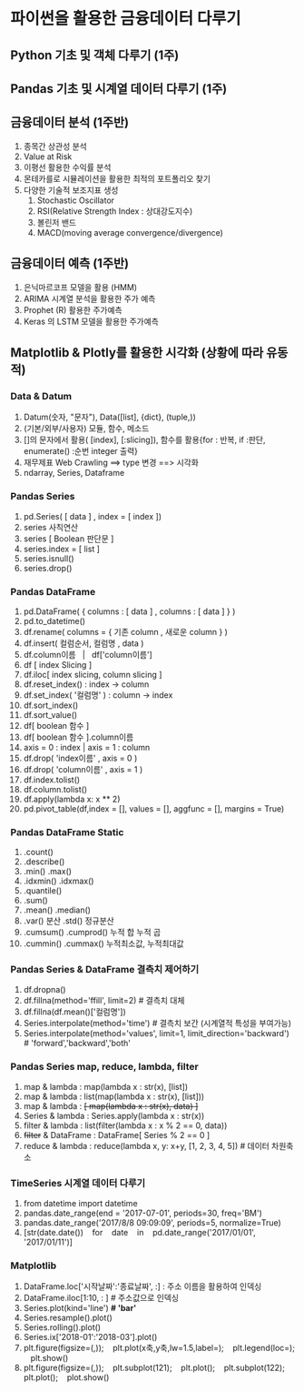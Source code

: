 # 파이썬을 활용한 금융데이터 다루기

## Python 기초 및 객체 다루기  (1주)

## Pandas 기초 및 시계열 데이터 다루기 (1주)

## 금융데이터 분석 (1주반)
1. 종목간 상관성 분석
2. Value at Risk
3. 이평선 활용한 수익률 분석
4. 몬테카를로 시뮬레이션을 활용한 최적의 포트폴리오 찾기
5. 다양한 기술적 보조지표 생성
    1. Stochastic Oscillator
    2. RSI(Relative Strength Index : 상대강도지수)
    3. 볼린저 밴드
    4. MACD(moving average convergence/divergence)

## 금융데이터 예측 (1주반)
1. 은닉마르코프 모델을 활용 (HMM)
1. ARIMA 시계열 분석을 활용한 주가 예측
2. Prophet (R) 활용한 주가예측
3. Keras 의 LSTM 모델을 활용한 주가예측

## Matplotlib & Plotly를 활용한 시각화 (상황에 따라 유동적)



### **Data & Datum**
1. Datum(숫자, "문자"), Data([list], {dict}, (tuple,))
1. (기본/외부/사용자) 모듈, 함수, 메소드
1. []의 문자에서 활용( [index], [:slicing]), 함수를 활용{for : 반복, if :판단, enumerate() :순번 integer 출력}
1. 재무제표 Web Crawling ==> type 변경 ==> 시각화
1. ndarray, Series, Dataframe

### **Pandas Series**
1. pd.Series( [ data ] , index = [ index ])
1. series 사칙연산
1. series [ Boolean 판단문 ]
1. series.index = [ list ]
1. series.isnull()
1. series.drop()

### **Pandas DataFrame**
1. pd.DataFrame( { columns :  [ data ] , columns :  [ data ] } )
1. pd.to_datetime()
1. df.rename( columns = { 기존 column , 새로운 column } )
1. df.insert( 컬럼순서,  컬럼명 ,  data )
1. df.column이름 &nbsp; | &nbsp; df['column이름']
1. df [ index Slicing ]
1. df.iloc[ index slicing,  column slicing ]
1. df.reset_index()        :  index  -> column
1. df.set_index( '컬럼명' ) :  column -> index
1. df.sort_index()
1. df.sort_value()
1. df[ boolean 함수 ]
1. df[ boolean 함수 ].column이름
1. axis = 0 : index | axis = 1 : column
1. df.drop( 'index이름'  , axis = 0 )
1. df.drop( 'column이름' ,  axis = 1 )
1. df.index.tolist()
1. df.column.tolist()
1. df.apply(lambda x: x ** 2)  
1. pd.pivot_table(df,index = [], values = [], aggfunc = [], margins = True)

### **Pandas DataFrame Static**
1. .count()
1. .describe()
1. .min()     .max()
1. .idxmin()  .idxmax()
1. .quantile()   
1. .sum()
1. .mean()    .median()
1. .var() 분산 .std() 정규분산
1. .cumsum()  .cumprod()  누적 합    누적 곱
1. .cummin()  .cummax()   누적최소값, 누적최대값

### **Pandas Series & DataFrame 결측치 제어하기**
1. df.dropna()
1. df.fillna(method='ffill',  limit=2)  # 결측치 대체
1. df.fillna(df.mean()['컬럼명'])   
1. Series.interpolate(method='time')    # 결측치 보간 (시계열적 특성을 부여가능)
1. Series.interpolate(method='values', limit=1, limit_direction='backward') # 'forward','backward','both'

### **Pandas Series map, reduce, lambda, filter**
1. map & lambda : map(lambda x : str(x), [list])
1. map & lambda : list(map(lambda x : str(x), [list]))
1. map & lambda : <strike>[ map(lambda x : str(x), data) ]</strike>
1. Series & lambda : Series.apply(lambda x : str(x))
1. filter & lambda : list(filter(lambda x : x % 2 == 0,  data))
1. <strike>filter</strike> & DataFrame : DataFrame[ Series % 2 == 0 ]
1. reduce & lambda : reduce(lambda x, y: x+y, [1, 2, 3, 4, 5])      # 데이터 차원축소

### **TimeSeries 시계열 데이터 다루기**
1. from datetime import datetime
1. pandas.date_range(end = '2017-07-01', periods=30, freq='BM')  
1. pandas.date_range('2017/8/8 09:09:09', periods=5, normalize=True)
1. [str(date.date()) &nbsp;&nbsp; for &nbsp;&nbsp; date &nbsp;&nbsp; in &nbsp;&nbsp; pd.date_range('2017/01/01', '2017/01/11')]

### **Matplotlib**
1. DataFrame.loc['시작날짜':'종료날짜', :] : 주소 이름을 활용하여 인덱싱
1. DataFrame.iloc[1:10, : ] # 주소값으로 인덱싱
1. Series.plot(kind='line')  **# 'bar'**
1. Series.resample().plot()
1. Series.rolling().plot()
1. Series.ix['2018-01':'2018-03'].plot()
1. plt.figure(figsize=(,)); &nbsp;&nbsp; plt.plot(x축,y축,lw=1.5,label=); &nbsp;&nbsp; plt.legend(loc=); &nbsp;&nbsp; plt.show()
1. plt.figure(figsize=(,)); &nbsp;&nbsp; plt.subplot(121); &nbsp;&nbsp; plt.plot(); &nbsp;&nbsp; plt.subplot(122); &nbsp;&nbsp; plt.plot(); &nbsp;&nbsp; plot.show()